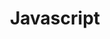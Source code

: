 ---
title: "Javascript"
layout: category
permalink: /categories/javascript
author_profile: true
taxonomy: Javascript
sidebar:
    nav: "categories"
---